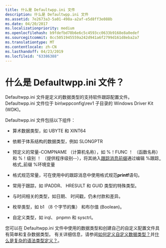 ```yaml
---
title: 什么是 Defaultwpp.ini 文件
description: 什么是 Defaultwpp.ini 文件
ms.assetid: 7e2673a3-5a01-498a-a2af-e5d8ff3e088b
ms.date: 04/20/2017
ms.localizationpriority: medium
ms.openlocfilehash: b9fdefbd78b6e6c5c4593cc0633b9168e8a0edef
ms.sourcegitcommit: 0cc5051945559a242d941a6f2799d161d8eba2a7
ms.translationtype: MT
ms.contentlocale: zh-CN
ms.lasthandoff: 04/23/2019
ms.locfileid: "63386388"
---
```

# <a name="what-is-the-defaultwppini-file"></a>什么是 Defaultwpp.ini 文件？


Defaultwpp.ini 文件是定义的数据类型的支持软件跟踪配置文件。 Defaultwpp.ini 文件位于 bin\\wppconfig\\rev1 子目录的 Windows Driver Kit (WDK)。

Defaultwpp.ini 文件包括以下组件：

-   算术数据类型，如 UBYTE 和 XINT64

-   依赖于体系结构的数据类型，例如 SLONGPTR

-   预定义的常量-COMPNAME （计算机名称），如 %！FUNC ！ （函数名称） 和 %！级别 ！ （提供程序级别--），将其纳入[跟踪消息前缀](trace-message-prefix.md)通过编辑 %跟踪\_格式\_前缀 %环境变量

-   格式规范常量，可在使用中的跟踪消息中使用格式规范**printf**语句。

-   常用于跟踪，如 IPADDR、 HRESULT 和 GUID 类型的特殊类型。

-   与时间相关的类型，如日期、 时间戳，仍未付款和差异。

-   枚举类型，如 b1 （8 个字节的集） 和布尔值 (Boolean)。

-   自定义类型，如 irql、 pnpmn 和 sysctrl。

您可以在 Defaultwpp.ini 文件中使用的数据类型和创建自己的自定义配置文件具有简单和复杂数据类型。 有关详细信息，请参阅[如何定义自定义数据类型？](how-do-you-define-custom-data-types-.md)并[什么是复杂的语法类型定义？](what-is-the-syntax-of-the-complex-types-definition-.md)。

